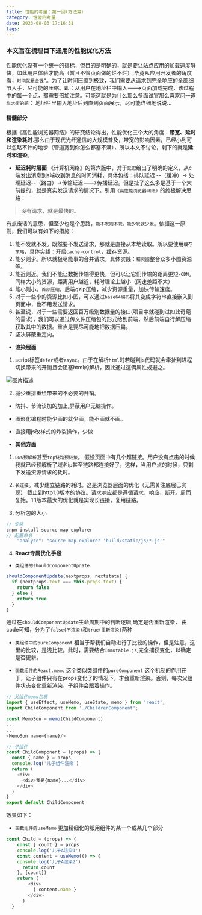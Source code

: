 ```yaml
---
title: 性能的考量：第一回(方法篇）
category: 性能的考量
date: 2023-08-03 17:16:31
tags:
---
```


### 本文旨在梳理目下通用的性能优化方法

性能优化没有一个统一的指标，但目的是明确的，就是要让站点应用的加载速度够快，如此用户体验才能高（暂且不管页面做的烂不烂）,毕竟从应用开发者的角度看，`时间就是金钱”`。为了让时间压缩到极致，我们需要从请求到完全响应的全部细节入手，尽可能的压缩。即：从用户在地址栏中输入--->页面加载完成，该过程中的每一个点，都需要倍加注意。可能这就是为什么那么多面试官那么喜欢问一道`烂大街的题`： 地址栏里输入地址后到直到页面展示，尽可能详细地说说...

#### 精髓部分
根据《高性能浏览器网络》的研究结论得出，性能优化三个大的角度：**带宽、延时和渲染耗时**.那么由于现代光纤通信的大规模普及，带宽的影响因素，已经小到可以忽略不计的地步（管道宽到你怎么都塞不满），所以本文不讨论，剩下的就是**延时和渲染**。


- **延迟耗时层面**
《计算机网络》的第六版中，对于`延迟`给出了明确的定义，从c端发出消息到s端收到消息的时间消耗，具体包括：排队延迟 --（缓冲）-> 处理延迟--（路由）->传输延迟--->传播延迟。但是扯了这么多是基于一个大前提的，就是真实发送请求的情况下。引用`《高性能浏览器网络》`的终极解决思路：
> 没有请求，就是最快的。

有点废话的意思，但至少也是个思路，`能不发则不发，能少发就少发`。依据这一原则，我们可以有如下的措施：
1. 能不发就不发。既然要不发送请求，那就是直接从本地读取。所以要使用`缓存策略`，具体实践：开启`cache-control`，缓存资源。
2. 能少则少。所以就极尽能事的合并请求，具体实践：`精灵图`整合众多小图资源等。
3. 能近则近。我们不能让数据传输得更快，但可以让它们传输的距离更短-`CDN`。同样大小的资源，距离用户越近，耗时理论上越小（网速差距不大）
4. 能小则小。`首部压缩`，后端gzip压缩，减少资源重量，加快传输速度。
5. 对于一些小的资源比如小图，可以通过`base64编码`将其变成字符串直接嵌入到页面中，也不用发送请求。
6. 甚至说，对于一些需要返回百万级别数据量的接口(项目中就碰到过如此奇葩的需求)，我们可以通过传文件压缩包的形式给到前端，然后前端自行解压缩获取其中的数据。重点是要尽可能地把数据压扁。
7. 坚决屏蔽重定向。

- **渲染层面**
1. script标签`defer`或者`async`。由于在解析`html`时若碰到js代码就会牵扯到进程切换带来的开销且会阻塞html的解析，因此通过这俩属性规避之。
<img src="/img/defer.png" alt="图片描述">

2. 减少重排重绘带来的不必要的开销。
- 防抖、节流该加的加上,屏蔽用户无脑操作。
- 图形化编程时能少画的就少画，能不画就不画。
- 直接用js改样式的炸裂操作，少做

- **其他方面**
1. `DNS预解析`甚至`tcp链路预链接`。
假设页面中有几个超链接。用户没有点击的时候我就已经预解析了域名ip甚至链路都连接好了，这样，当用户点的时候，只剩下发送资源请求的耗时。
2. `长连接`。减少建立链路的耗时。这是浏览器层面的优化（无需关注底层已实现）
截止到http1.0版本的协议。请求响应都是遵循请求、响应、断开。周而复始。1.1版本最大的优化就是实现长链接，复用链路。

3. 分析包的大小
```javascript
// 安装
cnpm install source-map-explorer
// 配置命令
    "analyze": "source-map-explorer 'build/static/js/*.js'"
```

4. **React专属优化手段**
- `类组件的shouldComponentUpdate`

```javascript
shouldComponentUpdate(nextprops, nextstate) {
  if (nextprops.text === this.props.text) {
    return false
  } else {
    return true
  }
}

```
通过在`shouldComponentUpdate`生命周期中的判断逻辑,确定是否重新渲染， 由code可知，分为了`false(不渲染)`和`true(重新渲染)`两种

- `类组件中的pureComponent`
相当于帮我们自动进行了比较的操作，但是注意，这里的比较，是浅比较。此时，需要结合`Immutable.js`,完全捕获变化，以确定是否更新。

- `函数组件的React.memo`
这个类似类组件的`pureComponent`
这个机制的作用在于，让子组件只有在props变化了的情况下，才会重新渲染。否则，每次父组件状态变化重新渲染，子组件会跟着操作。

```javascript
// 父组件memo包裹
import { useEffect, useMemo, useState, memo } from 'react';
import ChildComponent from './ChildrenComponent';

const MemoSon = memo(ChildComponent)
...
...
<MemoSon name={name}/>

// 子组件
const ChildComponent = (props) => {
  const { name } = props
  console.log('儿子组件渲染')
  return (
    <div>
      <div>我是{name}...</div>
    </div>
  )
}
export default ChildComponent
```
效果如下：
<img src="/img/react_memo.gif" alt="">

- `函数组件的useMemo`
更加精细化的服用组件的某一个或某几个部分
```javascript
const Child = (props) => {
    const { count } = props
    console.log('儿子A渲染1')
    const content = useMemo(() => {
    console.log('儿子A渲染2')
      return count
    }, [count])
    return (
        <div>
          { content.name }
        </div>
      )
  }
```